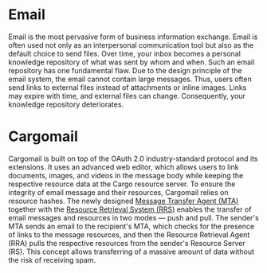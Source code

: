 # Email

Email is the most pervasive form of business information exchange. Email is often used not only as an interpersonal communication tool but also as the default choice to send files. Over time, your inbox becomes a personal knowledge repository of what was sent by whom and when. Such an email repository has one fundamental flaw. Due to the design principle of the email system, the email cannot contain large messages. Thus, users often send links to external files instead of attachments or inline images. Links may expire with time, and external files can change. Consequently, your knowledge repository deteriorates.

# Cargomail

Cargomail is built on top of the OAuth 2.0 industry-standard protocol and its extensions. It uses an advanced web editor, which allows users to link documents, images, and videos in the message body while keeping the respective resource data at the Cargo resource server. To ensure the integrity of email message and their resources, Cargomail relies on resource hashes. The newly designed [Message Transfer Agent (MTA)](https://github.com/cargomail-org/mta) together with the [Resource Retrieval System (RRS)](https://github.com/cargomail-org/rrs) enables the transfer of email messages and resources in two modes — push and pull. The sender's MTA sends an email to the recipient's MTA, which checks for the presence of links to the message resources, and then the Resource Retrieval Agent (RRA) pulls the respective resources from the sender's Resource Server (RS). This concept allows transferring of a massive amount of data without the risk of receiving spam.


